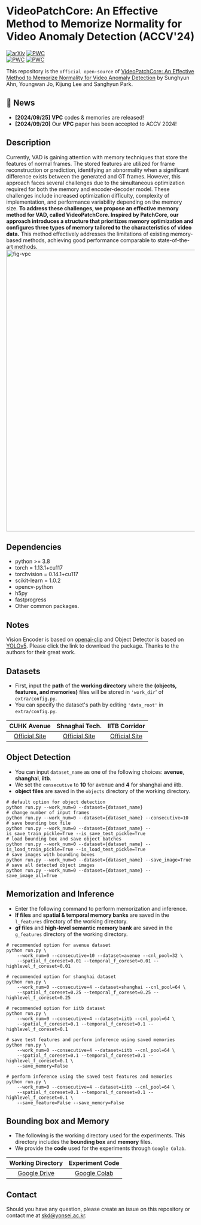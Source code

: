 # VideoPatchCore: An Effective Method to Memorize Normality for Video Anomaly Detection (ACCV'24)
[![arXiv](https://img.shields.io/badge/arXiv-<2409.16225>-<COLOR>.svg)](https://arxiv.org/abs/2409.16225)
[![PWC](https://img.shields.io/endpoint.svg?url=https://paperswithcode.com/badge/videopatchcore-an-effective-method-to/video-anomaly-detection-on-cuhk-avenue)](https://paperswithcode.com/sota/video-anomaly-detection-on-cuhk-avenue?p=videopatchcore-an-effective-method-to)  
[![PWC](https://img.shields.io/endpoint.svg?url=https://paperswithcode.com/badge/videopatchcore-an-effective-method-to/video-anomaly-detection-on-iitb-corridor-1)](https://paperswithcode.com/sota/video-anomaly-detection-on-iitb-corridor-1?p=videopatchcore-an-effective-method-to)
[![PWC](https://img.shields.io/endpoint.svg?url=https://paperswithcode.com/badge/videopatchcore-an-effective-method-to/video-anomaly-detection-on-shanghaitech-4)](https://paperswithcode.com/sota/video-anomaly-detection-on-shanghaitech-4?p=videopatchcore-an-effective-method-to)

This repository is the ```official open-source``` of [VideoPatchCore: An Effective Method to Memorize Normality for Video Anomaly Detection](https://arxiv.org/abs/2409.16225v1)
by Sunghyun Ahn, Youngwan Jo, Kijung Lee and Sanghyun Park.

## 📣 News
* **[2024/09/25]** **VPC** codes & memories are released!
* **[2024/09/20]** Our **VPC** paper has been accepted to ACCV 2024!

## Description
Currently, VAD is gaining attention with memory techniques that store the features of normal frames. The stored features are utilized for frame reconstruction or prediction, identifying an abnormality when a significant difference exists between the generated and GT frames. However, this approach faces several challenges due to the simultaneous optimization required for both the memory and encoder-decoder model. These challenges include increased optimization difficulty, complexity of implementation, and performance variability depending on the memory size. **To address these challenges, we propose an effective memory method for VAD, called VideoPatchCore. Inspired by PatchCore, our approach introduces a structure that prioritizes memory optimization and configures three types of memory tailored to the characteristics of video data.** This method effectively addresses the limitations of existing memory-based methods, achieving good performance comparable to state-of-the-art methods.  
<img width="750" alt="fig-vpc" src="https://github.com/user-attachments/assets/d8dda0a3-ebe3-4de0-96f9-ce5c764c949c">  

## Dependencies
- python >= 3.8  
- torch = 1.13.1+cu117
- torchvision = 0.14.1+cu117
- scikit-learn = 1.0.2
- opencv-python  
- h5py  
- fastprogress
- Other common packages.

## Notes
Vision Encoder is based on [openai-clip](https://github.com/openai/CLIP) and Object Detector is based on [YOLOv5](https://pytorch.org/hub/ultralytics_yolov5/). Please click the link to download the package. Thanks to the authors for their great work. 

## Datasets
- First, input the **path** of the **working directory** where the **(objects, features, and memories)** files will be stored in ```'work_dir```' of ```extra/config.py```.
- You can specify the dataset's path by editing ```'data_root'``` in ```extra/config.py```.
  
|     CUHK Avenue    | Shnaghai Tech.    |IITB Corridor    |
|:------------------------:|:-----------:|:-----------:|
|[Official Site](https://www.cse.cuhk.edu.hk/leojia/projects/detectabnormal/dataset.html)|[Official Site](https://svip-lab.github.io/dataset/campus_dataset.html)|[Official Site](https://github.com/Rodrigues-Royston/Multi-timescale_Trajectory_Prediction)|

## Object Detection
- You can input ```dataset_name``` as one of the following choices: **avenue**, **shanghai**, **iitb**.
- We set the ```consecutive``` to **10** for avenue and **4** for shanghai and iitb.
- **object files** are saved in the ```objects``` directory of the working directory.
```Shell
# default option for object detection
python run.py --work_num=0 --dataset={dataset_name}
# change number of input frames
python run.py --work_num=0 --dataset={dataset_name} --consecutive=10
# save bounding box file
python run.py --work_num=0 --dataset={dataset_name} --is_save_train_pickle=True --is_save_test_pickle=True
# load bounding box and save object batches
python run.py --work_num=0 --dataset={dataset_name} --is_load_train_pickle=True --is_load_test_pickle=True
# save images with bounding boxes
python run.py --work_num=0 --dataset={dataset_name} --save_image=True
# save all detected object images
python run.py --work_num=0 --dataset={dataset_name} --save_image_all=True 
```

## Memorization and Inference
- Enter the following command to perform memorization and inference.
- **lf files** and **spatial & temporal memory banks** are saved in the ```l_features``` directory of the working directory.
- **gf files** and **high-level semantic memory bank** are saved in the ```g_features``` directory of the working directory.
```Shell
# recommended option for avenue dataset 
python run.py \
    --work_num=0 --consecutive=10 --dataset=avenue --cnl_pool=32 \
    --spatial_f_coreset=0.01 --temporal_f_coreset=0.01 --highlevel_f_coreset=0.01 

# recommended option for shanghai dataset 
python run.py \
    --work_num=0 --consecutive=4 --dataset=shanghai --cnl_pool=64 \
    --spatial_f_coreset=0.25 --temporal_f_coreset=0.25 --highlevel_f_coreset=0.25

# recommended option for iitb dataset 
python run.py \
    --work_num=0 --consecutive=4 --dataset=iitb --cnl_pool=64 \
    --spatial_f_coreset=0.1 --temporal_f_coreset=0.1 --highlevel_f_coreset=0.1

# save test features and perform inference using saved memories
python run.py \
    --work_num=0 --consecutive=4 --dataset=iitb --cnl_pool=64 \
    --spatial_f_coreset=0.1 --temporal_f_coreset=0.1 --highlevel_f_coreset=0.1 \
    --save_memory=False

# perform inference using the saved test features and memories
python run.py \
    --work_num=0 --consecutive=4 --dataset=iitb --cnl_pool=64 \
    --spatial_f_coreset=0.1 --temporal_f_coreset=0.1 --highlevel_f_coreset=0.1 \
    --save_feature=False --save_memory=False
```

## Bounding box and Memory
- The following is the working directory used for the experiments. This directory includes the **bounding box** and **memory** files.
- We provide the **code** used for the experiments through ```Google Colab```.

|     Working Directory    |  Experiment Code    | 
|:------------------------:|:------------------------:|
|[Google Drive](https://drive.google.com/file/d/1d3JZzlThsKq4qsuHnUTPrxJ4o8HWV50F/view?usp=drive_link)|[Google Colab](https://colab.research.google.com/drive/1AuX7_f944_fcAA_4GPmutqqLMhOgBJUb?usp=sharing)|

## Contact
Should you have any question, please create an issue on this repository or contact me at skd@yonsei.ac.kr.

